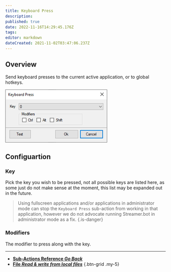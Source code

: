 ```yaml
---
title: Keyboard Press
description: 
published: true
date: 2022-11-16T14:29:45.176Z
tags: 
editor: markdown
dateCreated: 2021-11-02T03:47:06.237Z
---
```


## Overview

Send keyboard presses to the current active application, or to global hotkeys.

![sub-action-keyboard-press-001.png](/sub-action-keyboard-press-001.png)

## Configuartion
### Key
Pick the key you wish to be pressed, not all possible keys are listed here, as some just do not make sense at the moment, this list may be expanded out in the future.

> Using fullscreen applications and/or applications in administrator mode can stop the `Keyboard Press` sub-action from working in that application, however we do not advocate running Streamer.bot in administrator mode as a fix.
{.is-danger}

### Modifiers
The modifier to press along with the key.

---

- [<i class="mdi mdi-chevron-left"></i>**Sub-Actions Reference *Go Back***](/en/Sub-Actions)  
- [<i class="mdi mdi-file-code primary--text"></i>**File *Read &amp; write from local files***](/en/Sub-Actions/File)
{.btn-grid .my-5}